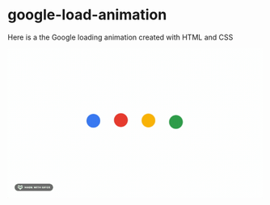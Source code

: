 # google-load-animation

Here is a the Google loading animation created with HTML and CSS

<img src="media/2023-03-31 13.01.02.gif">
